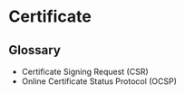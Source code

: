 # Certificate

## Glossary

- Certificate Signing Request (CSR)
- Online Certificate Status Protocol (OCSP)
